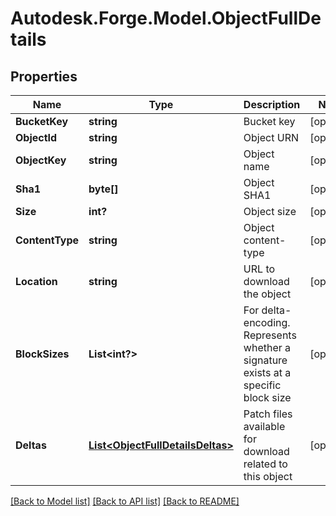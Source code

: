 # Autodesk.Forge.Model.ObjectFullDetails
## Properties

Name | Type | Description | Notes
------------ | ------------- | ------------- | -------------
**BucketKey** | **string** | Bucket key | [optional] 
**ObjectId** | **string** | Object URN | [optional] 
**ObjectKey** | **string** | Object name | [optional] 
**Sha1** | **byte[]** | Object SHA1 | [optional] 
**Size** | **int?** | Object size | [optional] 
**ContentType** | **string** | Object content-type | [optional] 
**Location** | **string** | URL to download the object | [optional] 
**BlockSizes** | **List&lt;int?&gt;** | For delta-encoding. Represents whether a signature exists at a specific block size | [optional] 
**Deltas** | [**List&lt;ObjectFullDetailsDeltas&gt;**](ObjectFullDetailsDeltas.md) | Patch files available for download related to this object | [optional] 

[[Back to Model list]](../README.md#documentation-for-models) [[Back to API list]](../README.md#documentation-for-api-endpoints) [[Back to README]](../README.md)

